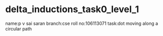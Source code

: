 delta_inductions_task0_level_1
==============================
name:p v sai saran
branch:cse
roll no:106113071
task:dot moving along a circular path
